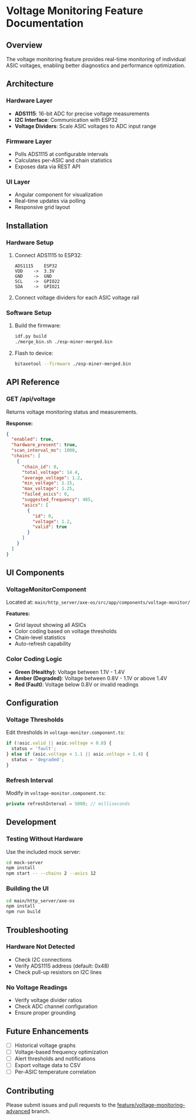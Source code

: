 # Voltage Monitoring Feature Documentation

## Overview

The voltage monitoring feature provides real-time monitoring of individual ASIC voltages, enabling better diagnostics and performance optimization.

## Architecture

### Hardware Layer
- **ADS1115**: 16-bit ADC for precise voltage measurements
- **I2C Interface**: Communication with ESP32
- **Voltage Dividers**: Scale ASIC voltages to ADC input range

### Firmware Layer
- Polls ADS1115 at configurable intervals
- Calculates per-ASIC and chain statistics
- Exposes data via REST API

### UI Layer
- Angular component for visualization
- Real-time updates via polling
- Responsive grid layout

## Installation

### Hardware Setup

1. Connect ADS1115 to ESP32:
   ```
   ADS1115    ESP32
   VDD    ->  3.3V
   GND    ->  GND
   SCL    ->  GPIO22
   SDA    ->  GPIO21
   ```

2. Connect voltage dividers for each ASIC voltage rail

### Software Setup

1. Build the firmware:
   ```bash
   idf.py build
   ./merge_bin.sh ./esp-miner-merged.bin
   ```

2. Flash to device:
   ```bash
   bitaxetool --firmware ./esp-miner-merged.bin
   ```

## API Reference

### GET /api/voltage

Returns voltage monitoring status and measurements.

**Response:**
```json
{
  "enabled": true,
  "hardware_present": true,
  "scan_interval_ms": 1000,
  "chains": [
    {
      "chain_id": 0,
      "total_voltage": 14.4,
      "average_voltage": 1.2,
      "min_voltage": 1.15,
      "max_voltage": 1.25,
      "failed_asics": 0,
      "suggested_frequency": 485,
      "asics": [
        {
          "id": 0,
          "voltage": 1.2,
          "valid": true
        }
      ]
    }
  ]
}
```

## UI Components

### VoltageMonitorComponent

Located at: `main/http_server/axe-os/src/app/components/voltage-monitor/`

**Features:**
- Grid layout showing all ASICs
- Color coding based on voltage thresholds
- Chain-level statistics
- Auto-refresh capability

### Color Coding Logic

- **Green (Healthy)**: Voltage between 1.1V - 1.4V
- **Amber (Degraded)**: Voltage between 0.8V - 1.1V or above 1.4V  
- **Red (Fault)**: Voltage below 0.8V or invalid readings

## Configuration

### Voltage Thresholds

Edit thresholds in `voltage-monitor.component.ts`:
```typescript
if (!asic.valid || asic.voltage < 0.8) {
  status = 'fault';
} else if (asic.voltage < 1.1 || asic.voltage > 1.4) {
  status = 'degraded';
}
```

### Refresh Interval

Modify in `voltage-monitor.component.ts`:
```typescript
private refreshInterval = 5000; // milliseconds
```

## Development

### Testing Without Hardware

Use the included mock server:

```bash
cd mock-server
npm install
npm start -- --chains 2 --asics 12
```

### Building the UI

```bash
cd main/http_server/axe-os
npm install
npm run build
```

## Troubleshooting

### Hardware Not Detected
- Check I2C connections
- Verify ADS1115 address (default: 0x48)
- Check pull-up resistors on I2C lines

### No Voltage Readings
- Verify voltage divider ratios
- Check ADC channel configuration
- Ensure proper grounding

## Future Enhancements

- [ ] Historical voltage graphs
- [ ] Voltage-based frequency optimization
- [ ] Alert thresholds and notifications
- [ ] Export voltage data to CSV
- [ ] Per-ASIC temperature correlation

## Contributing

Please submit issues and pull requests to the [feature/voltage-monitoring-advanced](https://github.com/ahmedalalousi/ESP-Miner/tree/feature/voltage-monitoring-advanced) branch.
